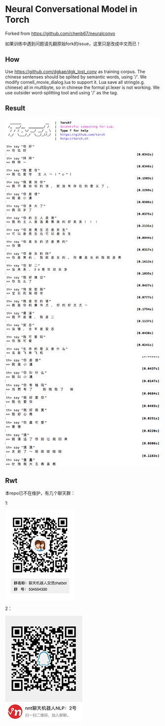 # Neural Conversational Model in Torch

Forked from https://github.com/chenb67/neuralconvo

如果训练中遇到问题请先翻原始fork的issue，这里只是改成中文而已！



## How
Use https://github.com/dgkae/dgk_lost_conv as training corpus. The chinese sentenses should be splited by semantic words, using '/'. We modify cornell_movie_dialog.lua to support it. Lua save all string(e.g. chinese) all in multibyte, so in chinese the formal pl.lexer is not working. We use outsider word-splitting tool and using '/' as the tag.

## Result

![result](a.png)
![result2](b.png)




## Rwt
本repo已不在维护，有几个聊天群：

1:

![](data/qqun.png)

2：

![](data/qq2.jpeg)

